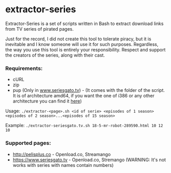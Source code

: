 # extractor-series

Extractor-Series is a set of scripts written in Bash to extract download links from TV series of pirated pages.

Just for the record, I did not create this tool to tolerate piracy, but it is inevitable and I know someone will use it for such purposes.
Regardless, the way you use this tool is entirely your responsibility.
Respect and support the creators of the series, along with their cast.

### Requirements:
* cURL
* zip
* pup (Only in www.seriesgato.tv) - (It comes with the folder of the script. It is of architecture amd64, if you want the one of i386 or any other architecture you can find it [here](https://github.com/ericchiang/pup/releases))

Usage: `./extractor-<page>.sh <id of serie> <episodes of 1 season> <episodes of 2 season>...<episodes of 15 season>`
  
Example: `./extractor-seriesgato.tv.sh 18-5-mr-robot-289590.html 10 12 10`

### Supported pages:
* http://pelisplus.co - Openload.co, Streamango
* https://www.seriesgato.tv - Openload.co, Stremango (WARNING: It's not works with series with names contain numbers)
